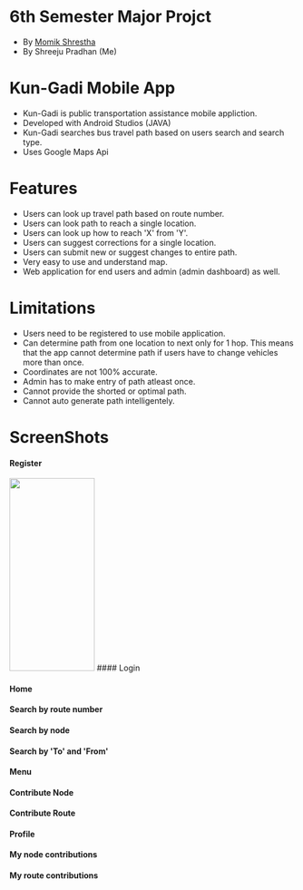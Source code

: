 # 6th Semester Major Projct
- By <a href="github.com/PG-Momik">Momik Shrestha</a>
- By Shreeju Pradhan (Me)

# Kun-Gadi Mobile App
- Kun-Gadi is public transportation assistance mobile appliction. 
- Developed with Android Studios (JAVA)
- Kun-Gadi searches bus travel path based on users search and search type.
- Uses Google Maps Api

# Features
- Users can look up travel path based on route number.
- Users can look path to reach a single location.
- Users can look up how to reach 'X' from 'Y'.
- Users can suggest corrections for a single location.
- Users can submit new or suggest changes to entire path.
- Very easy to use and understand map.
- Web application for end users and admin (admin dashboard) as well.

# Limitations
- Users need to be registered to use mobile application.
- Can determine path from one location to next only for 1 hop. This means that the app cannot determine path if users have to change vehicles more than once.
- Coordinates are not 100% accurate.
- Admin has to make entry of path atleast once.
- Cannot provide the shorted or optimal path.
- Cannot auto generate path intelligentely. 

# ScreenShots

#### Register
<img src="/Register.jpg" width="150px" height="340px">
#### Login
 
#### Home

#### Search by route number

#### Search by node

#### Search by 'To' and 'From'

#### Menu

#### Contribute Node

#### Contribute Route

#### Profile

#### My node contributions

#### My route contributions


